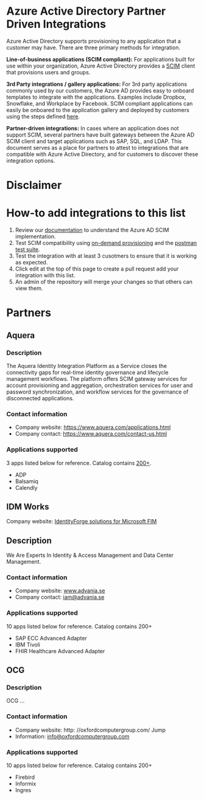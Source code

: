 # Azure Active Directory Partner Driven Integrations

Azure Active Directory supports provisioning to any application that a customer may have. There are three primary methods for integration.

**Line-of-business applications (SCIM compliant):**
For applications built for use within your organization, Azure Active Directory provides a [SCIM](https://aka.ms/scimoverview) client that provisions users and groups.

**3rd Party integrations / gallery applications:**
 For 3rd party applications commonly used by our customers, the Azure AD provides easy to onboard templates to integrate with the applications. Examples include Dropbox, Snowflake, and Workplace by Facebook. SCIM compliant applications can easily be onboared to the application gallery and deployed by customers using the steps defined [here](https://docs.microsoft.com/azure/active-directory/azuread-dev/howto-app-gallery-listing). 

**Partner-driven integrations:**
In cases where an application does not support SCIM, several partners have built gateways between the Azure AD SCIM client and target applications such as SAP, SQL, and LDAP. This document serves as a place for partners to attest to integrations that are compatible with Azure Active Directory, and for customers to discover these integration options.  

# Disclaimer
<Legal text>
  
# How-to add integrations to this list

1. Review our [documentation](https://docs.microsoft.com/azure/active-directory/app-provisioning/use-scim-to-provision-users-and-groups) to understand the Azure AD SCIM implementation.
2. Test SCIM compatibility using [on-demand provisioning](https://docs.microsoft.com/azure/active-directory/app-provisioning/provision-on-demand) and the [postman test suite](https://github.com/AzureAD/SCIMReferenceCode/wiki/Test-Your-SCIM-Endpoint).
3. Test the integration with at least 3 cusotmers to ensure that it is working as expected.
4. Click edit at the top of this page to create a pull request add your integration with this list.
5. An admin of the repository will merge your changes so that others can view them.

# Partners
## Aquera
### Description
The Aquera Identity Integration Platform as a Service closes the connectivity gaps for real-time identity governance and lifecycle management workflows. The platform offers SCIM gateway services for account provisioning and aggregation, orchestration services for user and password synchronization, and workflow services for the governance of disconnected applications.
### Contact information
* Company website: https://www.aquera.com/applications.html
* Company contact: https://www.aquera.com/contact-us.html

### Applications supported
3 apps listed below for reference. Catalog contains [200+](https://www.aquera.com/applications.html).
* ADP
* Balsamiq
* Calendly

## IDM Works
Company website: [IdentityForge solutions for Microsoft FIM](http://identityforge.com/index.php/solutions/iamsolutions/solutions-for-fim-2010)

## Description
We Are Experts In Identity & Access Management and Data Center Management.

### Contact information
* Company website: www.advania.se
* Company contact: iam@advania.se

### Applications supported
10 apps listed below for reference. Catalog contains 200+ 
* SAP ECC Advanced Adapter
* IBM Tivoli
* FHIR Healthcare Advanced Adapter


## OCG
### Description
OCG ...

### Contact information
* Company website: http: //oxfordcomputergroup.com/ Jump
* Information: info@oxfordcomputergroup.com

### Applications supported
10 apps listed below for reference. Catalog contains 200+ 
* Firebird 
* Informix
* Ingres 

